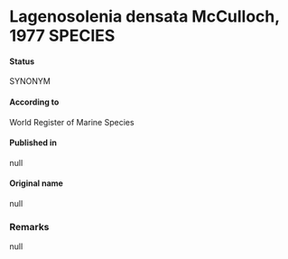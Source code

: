 Lagenosolenia densata McCulloch, 1977 SPECIES
=======

#### Status
SYNONYM

#### According to
World Register of Marine Species

#### Published in
null

#### Original name
null

### Remarks
null